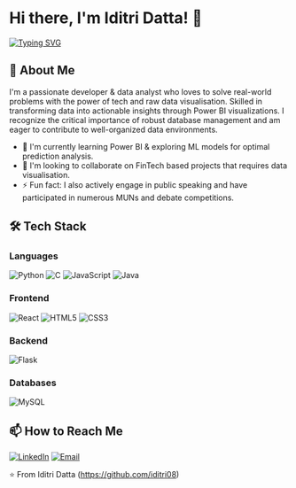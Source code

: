 # Hi there, I'm Iditri Datta! 👋

[![Typing SVG](https://readme-typing-svg.herokuapp.com?font=Fira+Code&pause=1000&color=FF7F50&width=435&lines=Front+End+Developer;Tech+Enthusiast;Problem+Solver;Data+Analyst;Data+Visualiser;Forex+Enthusiast)](https://git.io/typing-svg)

## 🚀 About Me

I'm a passionate developer & data analyst who loves to solve real-world problems with the power of tech and raw data visualisation. Skilled in transforming data into actionable insights through Power BI visualizations. I recognize the critical importance of robust database management and am eager to contribute to well-organized data environments.


- 🌱 I'm currently learning Power BI & exploring ML models for optimal prediction analysis. 
- 👯 I'm looking to collaborate on FinTech based projects that requires data visualisation.
- ⚡ Fun fact:  I also actively engage in public speaking and have participated in numerous MUNs and debate competitions.

## 🛠 Tech Stack

### Languages
![Python](https://img.shields.io/badge/-Python-3776AB?style=flat-square&logo=python&logoColor=white)
![C](https://img.shields.io/badge/-C-A8B9CC?style=flat-square&logo=c&logoColor=black)
![JavaScript](https://img.shields.io/badge/-JavaScript-F7DF1E?style=flat-square&logo=javascript&logoColor=black)
![Java](https://img.shields.io/badge/-Java-007396?style=flat-square&logo=java&logoColor=white)

### Frontend
![React](https://img.shields.io/badge/-React-61DAFB?style=flat-square&logo=react&logoColor=black)
![HTML5](https://img.shields.io/badge/-HTML5-E34F26?style=flat-square&logo=html5&logoColor=white)
![CSS3](https://img.shields.io/badge/-CSS3-1572B6?style=flat-square&logo=css3&logoColor=white)

### Backend
![Flask](https://img.shields.io/badge/-Flask-000000?style=flat-square&logo=flask&logoColor=white)

### Databases
![MySQL](https://img.shields.io/badge/-MySQL-4479A1?style=flat-square&logo=mysql&logoColor=white)

## 📫 How to Reach Me

[![LinkedIn](https://img.shields.io/badge/-LinkedIn-0077B5?style=flat-square&logo=linkedin&logoColor=white)](https://www.linkedin.com/in/iditri-datta-441003282/)
[![Email](https://img.shields.io/badge/-Email-D14836?style=flat-square&logo=gmail&logoColor=white)](mailto:iditri.d08@gmail.com)


⭐️ From Iditri Datta (https://github.com/iditri08)

<!---
iditri08/iditri08 is a ✨ special ✨ repository because its `README.md` (this file) appears on your GitHub profile.
You can click the Preview link to take a look at your changes.
--->
